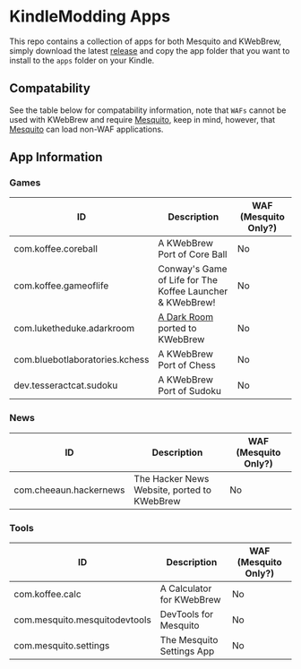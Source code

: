 # KindleModding Apps

This repo contains a collection of apps for both Mesquito and KWebBrew, simply download the latest [release](releases/latest) and copy the app folder that you want to install to the `apps` folder on your Kindle.

## Compatability
See the table below for compatability information, note that `WAFs` cannot be used with KWebBrew and require [Mesquito](https://github.com/KindleModding/Mesquito), keep in mind, however, that [Mesquito](https://github.com/KindleModding/Mesquito) can load non-WAF applications.

## App Information

### Games
| ID                        | Description                                                                 | WAF (Mesquito Only?) |
|---------------------------|-----------------------------------------------------------------------------|----------------------|
| com.koffee.coreball       | A KWebBrew Port of Core Ball                                                | No                   |
| com.koffee.gameoflife     | Conway's Game of Life for The Koffee Launcher & KWebBrew!                   | No                   |
| com.luketheduke.adarkroom | [A Dark Room](https://en.wikipedia.org/wiki/A_Dark_Room) ported to KWebBrew | No                   |
| com.bluebotlaboratories.kchess       | A KWebBrew Port of Chess                                                | No                   |
| dev.tesseractcat.sudoku     | A KWebBrew Port of Sudoku                   | No                   |

### News
| ID                        | Description                                                                 | WAF (Mesquito Only?) |
|---------------------------|-----------------------------------------------------------------------------|----------------------|
| com.cheeaun.hackernews | The Hacker News Website, ported to KWebBrew | No                   |

### Tools
| ID                        | Description                                                                 | WAF (Mesquito Only?) |
|---------------------------|-----------------------------------------------------------------------------|----------------------|
| com.koffee.calc | A Calculator for KWebBrew | No                   |
| com.mesquito.mesquitodevtools | DevTools for Mesquito | No                   |
| com.mesquito.settings | The Mesquito Settings App | No                   |
